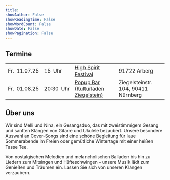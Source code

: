 ```yaml
---
title: 
showAuthor: False
showReadingTime: False
showWordCount: False
showDate: False
showPagination: False
---
```


## Termine

|||||
|---|---|---|---|
|Fr.<code>&nbsp;</code>11.07.25|15<code>&nbsp;</code>Uhr|[High Spirit Festival](https://sites.google.com/view/highspiritfestival-arberg/startseite)|91722 Arberg|
|Fr.<code>&nbsp;</code>01.08.25|20:30<code>&nbsp;</code>Uhr|[Popup Bar (Kulturladen Ziegelstein)](https://www.nuernberg.de/internet/kuf_kultur/nbg_veranstaltungen.html?r=1&miniweb=kuf_ziegelstein_veranstaltungen&vid=329411_2025-08-01T18:00#vk_detail)|Ziegelsteinstr. 104, 90411 Nürnberg|

## Über uns

Wir sind Melli und Nina, ein Gesangsduo, das mit zweistimmigem Gesang und sanften Klängen von Gitarre und Ukulele bezaubert. Unsere besondere Auswahl an Cover-Songs sind eine schöne Begleitung für laue Sommerabende im Freien oder gemütliche Wintertage mit einer heißen Tasse Tee. 

Von nostalgischen Melodien und melancholischen Balladen bis hin zu Liedern zum Mitsingen und Hüfteschwingen – unsere Musik lädt zum Genießen und Träumen ein. Lassen Sie sich von unseren Klängen verzaubern.